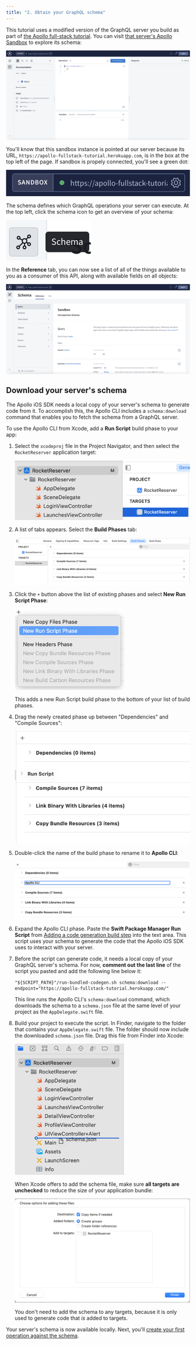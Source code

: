 ```yaml
---
title: "2. Obtain your GraphQL schema"
---
```


This tutorial uses a modified version of the GraphQL server you build as part of [the Apollo full-stack tutorial](https://www.apollographql.com/docs/tutorial/introduction/). You can visit [that server's Apollo Sandbox](https://studio.apollographql.com/sandbox/explorer?endpoint=https%3A%2F%2Fapollo-fullstack-tutorial.herokuapp.com) to explore its schema:

<img src="images/sandbox_landing.png" alt="The Apollo Sandbox query explorer" class="screenshot"/>

You'll know that this sandbox instance is pointed at our server because its URL, `https://apollo-fullstack-tutorial.herokuapp.com`, is in the box at the top left of the page. If sandbox is propely connected, you'll see a green dot: 

<img src="images/sandbox_green_dot.png" alt="A closeup of the URL box with a dot indicating it's connected" class="screenshot"/>

The schema defines which GraphQL operations your server can execute. At the top left, click the schema icon to get an overview of your schema: 

<img src="images/schema_icon.png" alt="The schema icon to click" class="screenshot"/>

In the **Reference** tab, you can now see a list of all of the things available to you as a consumer of this API, along with available fields on all objects:

<img src="images/sandbox_schema_reference.png" alt="Apollo sandbox showing the schema reference" class="screenshot"/>

## Download your server's schema

The Apollo iOS SDK needs a local copy of your server's schema to generate code from it. To accomplish this, the Apollo CLI includes a `schema:download` command that enables you to fetch the schema from a GraphQL server.

To use the Apollo CLI from Xcode, add a **Run Script** build phase to your app:

1. Select the `xcodeproj` file in the Project Navigator, and then select the `RocketReserver` application target: 

    <img src="images/select_target.png" alt="Selecting application target" class="screenshot"></img>

2. A list of tabs appears. Select the **Build Phases** tab: 

    <img src="images/build_phases.png" alt="Build phases menu item" class="screenshot"></img>

3. Click the `+` button above the list of existing phases and select **New Run Script Phase**:

    <img src="images/new_run_script_phase.png" alt="Creating a new run script build phase" class="screenshot" width="300"></img>

    This adds a new Run Script build phase to the bottom of your list of build phases.
    
4. Drag the newly created phase up between "Dependencies" and "Compile Sources":

    <img src="images/drag_run_script.png" alt="Where to drag the run script" class="screenshot"></img>

5. Double-click the name of the build phase to rename it to **Apollo CLI**:

    <img src="images/rename_run_script.png" alt="UI for renaming" class="screenshot"></img>

6. Expand the Apollo CLI phase. Paste the **Swift Package Manager Run Script** from [Adding a code generation build step](/installation/#adding-a-code-generation-build-step) into the text area. This script uses your schema to generate the code that the Apollo iOS SDK uses to interact with your server.

7. Before the script can generate code, it needs a local copy of your GraphQL server's schema. For now, **comment out the last line** of the script you pasted and add the following line below it:

    ```
    "${SCRIPT_PATH}"/run-bundled-codegen.sh schema:download --endpoint="https://apollo-fullstack-tutorial.herokuapp.com/"
    ```

    This line runs the Apollo CLI's `schema:download` command, which downloads the schema to a `schema.json` file at the same level of your project as the `AppDelegate.swift` file.

8. Build your project to execute the script. In Finder, navigate to the folder that contains your `AppDelegate.swift` file. The folder should now include the downloaded `schema.json` file. Drag this file from Finder into Xcode:

    <img src="images/drag_schema_into_xcode.png" alt="Where to drag the schema file" class="screenshot" width="300"></img>

    When Xcode offers to add the schema file, make sure **all targets are unchecked** to reduce the size of your application bundle: 

    <img src="images/dont_add_to_target.png" alt="All targets unchecked in dialog" class="screenshot"></img>

    You don't need to add the schema to any targets, because it is only used to generate code that _is_ added to targets.

Your server's schema is now available locally. Next, you'll [create your first operation against the schema](./tutorial-execute-query).
